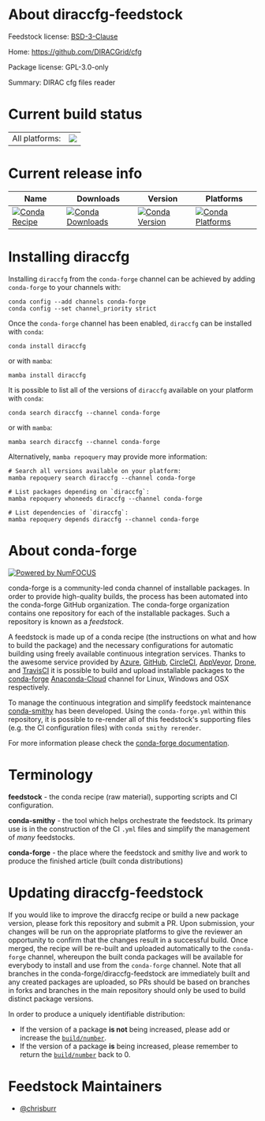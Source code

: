 About diraccfg-feedstock
========================

Feedstock license: [BSD-3-Clause](https://github.com/conda-forge/diraccfg-feedstock/blob/main/LICENSE.txt)

Home: https://github.com/DIRACGrid/cfg

Package license: GPL-3.0-only

Summary: DIRAC cfg files reader

Current build status
====================


<table><tr><td>All platforms:</td>
    <td>
      <a href="https://dev.azure.com/conda-forge/feedstock-builds/_build/latest?definitionId=9127&branchName=main">
        <img src="https://dev.azure.com/conda-forge/feedstock-builds/_apis/build/status/diraccfg-feedstock?branchName=main">
      </a>
    </td>
  </tr>
</table>

Current release info
====================

| Name | Downloads | Version | Platforms |
| --- | --- | --- | --- |
| [![Conda Recipe](https://img.shields.io/badge/recipe-diraccfg-green.svg)](https://anaconda.org/conda-forge/diraccfg) | [![Conda Downloads](https://img.shields.io/conda/dn/conda-forge/diraccfg.svg)](https://anaconda.org/conda-forge/diraccfg) | [![Conda Version](https://img.shields.io/conda/vn/conda-forge/diraccfg.svg)](https://anaconda.org/conda-forge/diraccfg) | [![Conda Platforms](https://img.shields.io/conda/pn/conda-forge/diraccfg.svg)](https://anaconda.org/conda-forge/diraccfg) |

Installing diraccfg
===================

Installing `diraccfg` from the `conda-forge` channel can be achieved by adding `conda-forge` to your channels with:

```
conda config --add channels conda-forge
conda config --set channel_priority strict
```

Once the `conda-forge` channel has been enabled, `diraccfg` can be installed with `conda`:

```
conda install diraccfg
```

or with `mamba`:

```
mamba install diraccfg
```

It is possible to list all of the versions of `diraccfg` available on your platform with `conda`:

```
conda search diraccfg --channel conda-forge
```

or with `mamba`:

```
mamba search diraccfg --channel conda-forge
```

Alternatively, `mamba repoquery` may provide more information:

```
# Search all versions available on your platform:
mamba repoquery search diraccfg --channel conda-forge

# List packages depending on `diraccfg`:
mamba repoquery whoneeds diraccfg --channel conda-forge

# List dependencies of `diraccfg`:
mamba repoquery depends diraccfg --channel conda-forge
```


About conda-forge
=================

[![Powered by
NumFOCUS](https://img.shields.io/badge/powered%20by-NumFOCUS-orange.svg?style=flat&colorA=E1523D&colorB=007D8A)](https://numfocus.org)

conda-forge is a community-led conda channel of installable packages.
In order to provide high-quality builds, the process has been automated into the
conda-forge GitHub organization. The conda-forge organization contains one repository
for each of the installable packages. Such a repository is known as a *feedstock*.

A feedstock is made up of a conda recipe (the instructions on what and how to build
the package) and the necessary configurations for automatic building using freely
available continuous integration services. Thanks to the awesome service provided by
[Azure](https://azure.microsoft.com/en-us/services/devops/), [GitHub](https://github.com/),
[CircleCI](https://circleci.com/), [AppVeyor](https://www.appveyor.com/),
[Drone](https://cloud.drone.io/welcome), and [TravisCI](https://travis-ci.com/)
it is possible to build and upload installable packages to the
[conda-forge](https://anaconda.org/conda-forge) [Anaconda-Cloud](https://anaconda.org/)
channel for Linux, Windows and OSX respectively.

To manage the continuous integration and simplify feedstock maintenance
[conda-smithy](https://github.com/conda-forge/conda-smithy) has been developed.
Using the ``conda-forge.yml`` within this repository, it is possible to re-render all of
this feedstock's supporting files (e.g. the CI configuration files) with ``conda smithy rerender``.

For more information please check the [conda-forge documentation](https://conda-forge.org/docs/).

Terminology
===========

**feedstock** - the conda recipe (raw material), supporting scripts and CI configuration.

**conda-smithy** - the tool which helps orchestrate the feedstock.
                   Its primary use is in the construction of the CI ``.yml`` files
                   and simplify the management of *many* feedstocks.

**conda-forge** - the place where the feedstock and smithy live and work to
                  produce the finished article (built conda distributions)


Updating diraccfg-feedstock
===========================

If you would like to improve the diraccfg recipe or build a new
package version, please fork this repository and submit a PR. Upon submission,
your changes will be run on the appropriate platforms to give the reviewer an
opportunity to confirm that the changes result in a successful build. Once
merged, the recipe will be re-built and uploaded automatically to the
`conda-forge` channel, whereupon the built conda packages will be available for
everybody to install and use from the `conda-forge` channel.
Note that all branches in the conda-forge/diraccfg-feedstock are
immediately built and any created packages are uploaded, so PRs should be based
on branches in forks and branches in the main repository should only be used to
build distinct package versions.

In order to produce a uniquely identifiable distribution:
 * If the version of a package **is not** being increased, please add or increase
   the [``build/number``](https://docs.conda.io/projects/conda-build/en/latest/resources/define-metadata.html#build-number-and-string).
 * If the version of a package **is** being increased, please remember to return
   the [``build/number``](https://docs.conda.io/projects/conda-build/en/latest/resources/define-metadata.html#build-number-and-string)
   back to 0.

Feedstock Maintainers
=====================

* [@chrisburr](https://github.com/chrisburr/)


